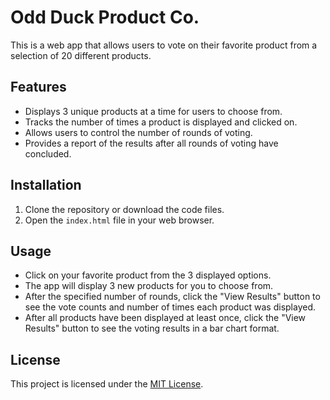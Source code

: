 # Odd Duck Product Co.

This is a web app that allows users to vote on their favorite product from a selection of 20 different products.

## Features

- Displays 3 unique products at a time for users to choose from.
- Tracks the number of times a product is displayed and clicked on.
- Allows users to control the number of rounds of voting.
- Provides a report of the results after all rounds of voting have concluded.

## Installation

1. Clone the repository or download the code files.
2. Open the `index.html` file in your web browser.

## Usage

- Click on your favorite product from the 3 displayed options.
- The app will display 3 new products for you to choose from.
- After the specified number of rounds, click the "View Results" button to see the vote counts and number of times each product was displayed.
- After all products have been displayed at least once, click the "View Results" button to see the voting results in a bar chart format.


## License

This project is licensed under the [MIT License](LICENSE).
